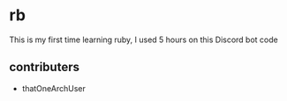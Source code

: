 # rb

This is my first time learning ruby, I used 5 hours on this Discord bot code

## contributers

+ thatOneArchUser
